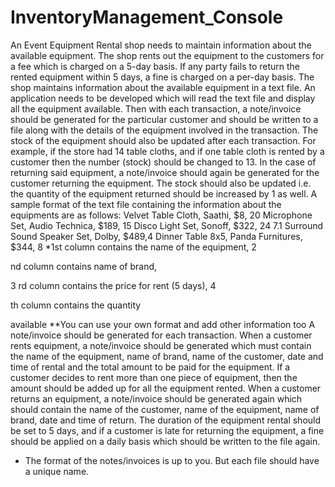 # InventoryManagement_Console

An Event Equipment Rental shop needs to maintain information about the
available equipment. The shop rents out the equipment to the customers for a fee
which is charged on a 5-day basis. If any party fails to return the rented equipment
within 5 days, a fine is charged on a per-day basis.
The shop maintains information about the available equipment in a text file. An
application needs to be developed which will read the text file and display all the
equipment available. Then with each transaction, a note/invoice should be
generated for the particular customer and should be written to a file along with the
details of the equipment involved in the transaction. The stock of the equipment
should also be updated after each transaction. For example, if the store had 14 table
cloths, and if one table cloth is rented by a customer then the number (stock) should
be changed to 13. In the case of returning said equipment, a note/invoice should
again be generated for the customer returning the equipment. The stock should also
be updated i.e. the quantity of the equipment returned should be increased by 1 as
well.
A sample format of the text file containing the information about the equipments
are as follows:
Velvet Table Cloth, Saathi, $8, 20
Microphone Set, Audio Technica, $189, 15
Disco Light Set, Sonoff, $322, 24
7.1 Surround Sound Speaker Set, Dolby, $489,4
Dinner Table 8x5, Panda Furnitures, $344, 8
*1st column contains the name of the equipment, 2

nd column contains name of brand,

3
rd column contains the price for rent (5 days), 4

th column contains the quantity

available
**You can use your own format and add other information too
A note/invoice should be generated for each transaction. When a customer
rents equipment, a note/invoice should be generated which must contain the name
of the equipment, name of brand, name of the customer, date and time of rental and
the total amount to be paid for the equipment. If a customer decides to rent more
than one piece of equipment, then the amount should be added up for all the
equipment rented.
When a customer returns an equipment, a note/invoice should be generated
again which should contain the name of the customer, name of the equipment, name
of brand, date and time of return. The duration of the equipment rental should be set
to 5 days, and if a customer is late for returning the equipment, a fine should be
applied on a daily basis which should be written to the file again.
* The format of the notes/invoices is up to you. But each file should have a unique
name.
